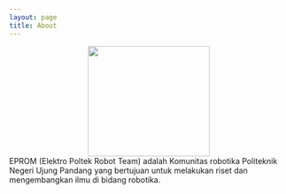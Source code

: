 ```yaml
---
layout: page
title: About
---
```


<center><img src="https://image.ibb.co/bEFpNb/fav.jpg" width="220" height="200" /></center>
EPROM (Elektro Poltek Robot Team) adalah Komunitas robotika Politeknik Negeri Ujung Pandang yang bertujuan untuk melakukan riset dan mengembangkan ilmu di bidang robotika.
